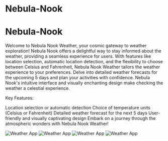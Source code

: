 ﻿# Nebula-Nook
# Nebula-Nook
Welcome to Nebula Nook Weather, your cosmic gateway to weather exploration! Nebula Nook offers a delightful way to stay informed about the weather, providing a seamless experience for users. With features like location selection, automatic location detection, and the flexibility to choose between Celsius and Fahrenheit, Nebula Nook Weather tailors the weather experience to your preferences. Delve into detailed weather forecasts for the upcoming 5 days and plan your activities with confidence. Nebula Nook's intuitive interface and visually enchanting design make checking the weather a celestial experience.

Key Features:

Location selection or automatic detection
Choice of temperature units (Celsius or Fahrenheit)
Detailed weather forecast for the next 5 days
User-friendly and visually captivating design
Embark on a journey through the atmospheric wonders with Nebula Nook Weather!

![Weather App](-2147483648_-216091.jpg)
![Weather App](-2147483648_-216093.jpg)
![Weather App](-2147483648_-216095.jpg)
![Weather App](-2147483648_-216097.jpg)
